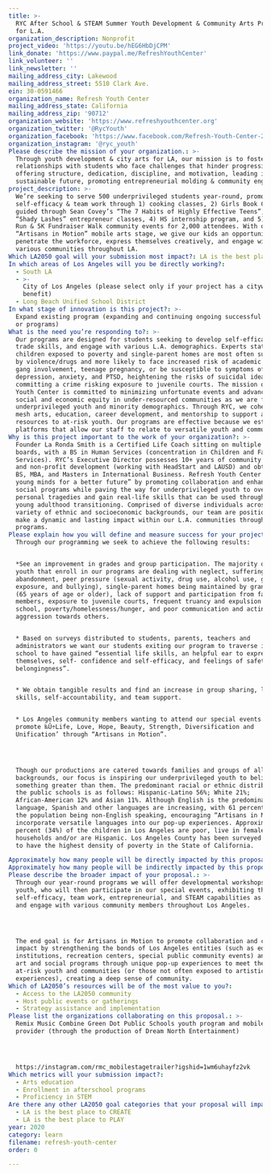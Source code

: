 ```yaml
---
title: >-
  RYC After School & STEAM Summer Youth Development & Community Arts Programs
  for L.A.
organization_description: Nonprofit
project_video: 'https://youtu.be/hEG6HbDjCPM'
link_donate: 'https://www.paypal.me/RefreshYouthCenter'
link_volunteer: ''
link_newsletter: ''
mailing_address_city: Lakewood
mailing_address_street: 5510 Clark Ave.
ein: 30-0591466
organization_name: Refresh Youth Center
mailing_address_state: California
mailing_address_zip: '90712'
organization_website: 'https://www.refreshyouthcenter.org'
organization_twitter: '@RycYouth'
organization_facebook: 'https://www.facebook.com/Refresh-Youth-Center-209501842427600/'
organization_instagram: '@ryc_youth'
Please describe the mission of your organization.: >-
  Through youth development & city arts for LA, our mission is to foster
  relationships with students who face challenges that hinder progression, by
  offering structure, dedication, discipline, and motivation, leading into a
  sustainable future, promoting entrepreneurial molding & community engagement. 
project_description: >-
  We’re seeking to serve 500 underprivileged students year-round, promoting
  self-efficacy & team work through 1) cooking classes, 2) Girls Book Club
  guided through Sean Covey’s “The 7 Habits of Highly Effective Teens”, 3)
  “Shady Lashes” entrepreneur classes, 4) HS internship program, and 5) Color
  Run & 5K Fundraiser Walk community events for 2,000 attendees. With our
  “Artisans in Motion” mobile arts stage, we give our kids an opportunity to
  penetrate the workforce, express themselves creatively, and engage with
  various communities throughout LA. 
Which LA2050 goal will your submission most impact?: LA is the best place to LEARN
In which areas of Los Angeles will you be directly working?:
  - South LA
  - >-
    City of Los Angeles (please select only if your project has a citywide
    benefit)
  - Long Beach Unified School District
In what stage of innovation is this project?: >-
  Expand existing program (expanding and continuing ongoing successful projects
  or programs)
What is the need you’re responding to?: >-
  Our programs are designed for students seeking to develop self-efficacy and
  trade skills, and engage with various L.A. demographics. Experts state that
  children exposed to poverty and single-parent homes are most often surrounded
  by violence/drugs and more likely to face increased risk of academic failure,
  gang involvement, teenage pregnancy, or be susceptible to symptoms of
  depression, anxiety, and PTSD, heightening the risks of suicidal ideation or
  committing a crime risking exposure to juvenile courts. The mission of Refresh
  Youth Center is committed to minimizing unfortunate events and advancing
  social and economic equity in under-resourced communities as we are focused on
  underprivileged youth and minority demographics. Through RYC, we cohesively
  mesh arts, education, career development, and mentorship to support and offer
  resources to at-risk youth. Our programs are effective because we establish
  platforms that allow our staff to relate to versatile youth and communities. 
Why is this project important to the work of your organization?: >-
  Founder La Ronda Smith is a Certified Life Coach sitting on multiple school
  boards, with a BS in Human Services (concentration in Children and Family
  Services). RYC’s Executive Director possesses 10+ years of community outreach
  and non-profit development (working with HeadStart and LAUSD) and obtaining a
  BS, MBA, and Masters in International Business. Refresh Youth Center “prepares
  young minds for a better future” by promoting collaboration and enhancing
  social programs while paving the way for underprivileged youth to overcome
  personal tragedies and gain real-life skills that can be used through their
  young adulthood transitioning. Comprised of diverse individuals across a
  variety of ethnic and socioeconomic backgrounds, our team are positioned to
  make a dynamic and lasting impact within our L.A. communities through our
  programs. 
Please explain how you will define and measure success for your project.: >+
  Through our programming we seek to achieve the following results:


  *See an improvement in grades and group participation. The majority of the
  youth that enroll in our programs are dealing with neglect, suffering from
  abandonment, peer pressure (sexual activity, drug use, alcohol use, gang
  exposure, and bullying), single-parent homes being maintained by grandparents
  (65 years of age or older), lack of support and participation from family
  members, exposure to juvenile courts, frequent truancy and expulsion from
  school, poverty/homelessness/hunger, and poor communication and acting in
  aggression towards others.


  * Based on surveys distributed to students, parents, teachers and
  administrators we want our students exiting our program to traverse into high
  school to have gained “essential life skills, an helpful ear to express
  themselves, self- confidence and self-efficacy, and feelings of safety and
  belongingness”.


  * We obtain tangible results and find an increase in group sharing, leadership
  skills, self-accountability, and team support. 


  * Los Angeles community members wanting to attend our special events which
  promote ‰Û÷Life, Love, Hope, Beauty, Strength, Diversification and
  Unification’ through “Artisans in Motion”. 




  Though our productions are catered towards families and groups of all ages and
  backgrounds, our focus is inspiring our underprivileged youth to believe in
  something greater than them. The predominant racial or ethnic distribution in
  the public schools is as follows: Hispanic-Latino 56%; White 21%;
  African-American 12% and Asian 11%. Although English is the predominant
  language, Spanish and other languages are increasing, with 61 percent (61%) of
  the population being non-English speaking, encouraging “Artisans in Motion” to
  incorporate versatile languages into our pop-up experiences. Approximately 34
  percent (34%) of the children in Los Angeles are poor, live in female-headed
  households and/or are Hispanic. Los Angeles County has been surveyed and found
  to have the highest density of poverty in the State of California. 

Approximately how many people will be directly impacted by this proposal?: '800'
Approximately how many people will be indirectly impacted by this proposal?: '2300'
Please describe the broader impact of your proposal.: >-
  Through our year-round programs we will offer developmental workshops to 800
  youth, who will then participate in our special events, exhibiting their
  self-efficacy, team work, entrepreneurial, and STEAM capabilities as they host
  and engage with various community members throughout Los Angeles. 




  The end goal is for Artisans in Motion to promote collaboration and collective
  impact by strengthening the bonds of Los Angeles entities (such as educational
  institutions, recreation centers, special public community events) and enhance
  art and social programs through unique pop-up experiences to meet the needs of
  at-risk youth and communities (or those not often exposed to artistic cultural
  experiences), creating a deep sense of community. 
Which of LA2050’s resources will be of the most value to you?:
  - Access to the LA2050 community
  - Host public events or gatherings
  - Strategy assistance and implementation
Please list the organizations collaborating on this proposal.: >-
  Remix Music Combine Green Dot Public Schools youth program and mobile arts
  provider (through the production of Dream North Entertainment)




  https://instagram.com/rmc_mobilestagetrailer?igshid=1wm6uhayfz2vk
Which metrics will your submission impact?:
  - Arts education
  - Enrollment in afterschool programs
  - Proficiency in STEM
Are there any other LA2050 goal categories that your proposal will impact?:
  - LA is the best place to CREATE
  - LA is the best place to PLAY
year: 2020
category: learn
filename: refresh-youth-center
order: 0

---
```

